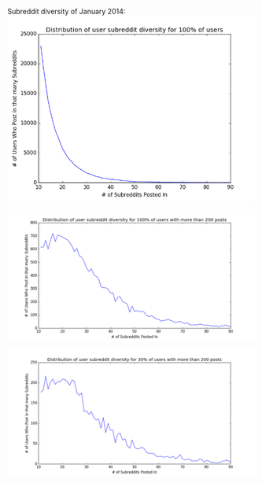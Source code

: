 Subreddit diversity of January 2014:
![all](100_full_distribution.png)

![over 200 posts](100_sample_distribution.png)

![only 30% of previous](30_sample_distribution.png)
